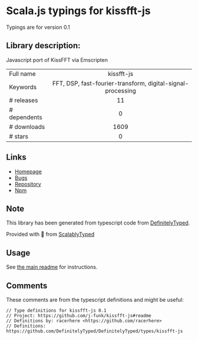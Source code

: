 
# Scala.js typings for kissfft-js

Typings are for version 0.1

## Library description:
Javascript port of KissFFT via Emscripten

|                    |                 |
| ------------------ | :-------------: |
| Full name          | kissfft-js |
| Keywords           | FFT, DSP, fast-fourier-transform, digital-signal-processing |
| # releases         | 11 |
| # dependents       | 0 |
| # downloads        | 1609 |
| # stars            | 0 |

## Links
- [Homepage](https://github.com/j-funk/kissfft-js#readme)
- [Bugs](https://github.com/j-funk/kissfft-js/issues)
- [Repository](https://github.com/j-funk/kissfft-js)
- [Npm](https://www.npmjs.com/package/kissfft-js)
    


## Note
This library has been generated from typescript code from [DefinitelyTyped](https://definitelytyped.org).

Provided with :purple_heart: from [ScalablyTyped](https://github.com/oyvindberg/ScalablyTyped)

## Usage
See [the main readme](../../readme.md) for instructions.

## Comments

These comments are from the typescript definitions and might be useful:
```
// Type definitions for kissfft-js 0.1
// Project: https://github.com/j-funk/kissfft-js#readme
// Definitions by: racerhere <https://github.com/racerhere>
// Definitions: https://github.com/DefinitelyTyped/DefinitelyTyped/types/kissfft-js

```

